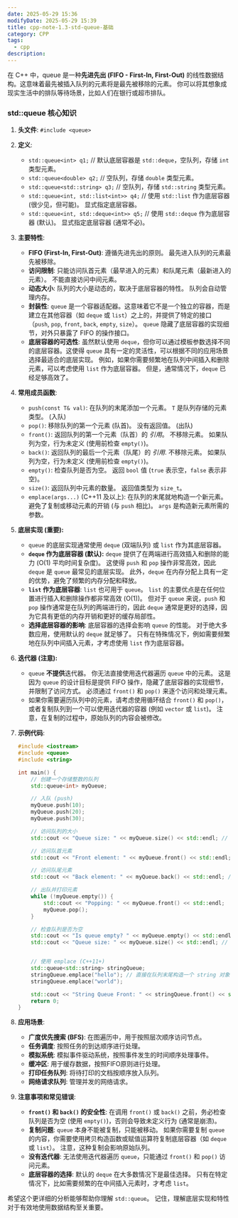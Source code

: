 ```yaml
---
date: 2025-05-29 15:36
modifyDate: 2025-05-29 15:39
title: cpp-note-1.3-std-queue-基础
category: CPP
tags:
  - cpp
description:
---
```



在 C++ 中，queue 是一种**先进先出 (FIFO - First-In, First-Out)** 的线性数据结构。这意味着最先被插入队列的元素将是最先被移除的元素。 你可以将其想象成现实生活中的排队等待场景，比如人们在银行或超市排队。

### std::queue 核心知识

1.  **头文件**: `#include <queue>`
2.  **定义**:

    *   `std::queue<int> q1;`  // 默认底层容器是 `std::deque`，空队列，存储 `int` 类型元素。
    *   `std::queue<double> q2;`  // 空队列，存储 `double` 类型元素。
    *   `std::queue<std::string> q3;`  // 空队列，存储 `std::string` 类型元素。
    *   `std::queue<int, std::list<int>> q4;` // 使用 `std::list` 作为底层容器 (很少见，但可能)。 显式指定底层容器。
    *   `std::queue<int, std::deque<int>> q5;` // 使用 `std::deque` 作为底层容器 (默认)。 显式指定底层容器 (通常不必)。
3.  **主要特性**:

    *   **FIFO (First-In, First-Out)**:  遵循先进先出的原则。  最先进入队列的元素最先被移除。
    *   **访问限制**: 只能访问队首元素（最早进入的元素）和队尾元素（最新进入的元素）。 不能直接访问中间元素。
    *   **动态大小**:  队列的大小是动态的，取决于底层容器的特性。 队列会自动管理内存。
    *   **封装性**: `queue` 是一个容器适配器。这意味着它不是一个独立的容器，而是建立在其他容器（如 `deque` 或 `list`）之上的，并提供了特定的接口（`push`, `pop`, `front`, `back`, `empty`, `size`）。 `queue` 隐藏了底层容器的实现细节，对外只暴露了 FIFO 的操作接口。
    *   **底层容器的可选性**: 虽然默认使用 `deque`，但你可以通过模板参数选择不同的底层容器。这使得 `queue` 具有一定的灵活性，可以根据不同的应用场景选择最适合的底层实现。 例如，如果你需要频繁地在队列中间插入和删除元素，可以考虑使用 `list` 作为底层容器。 但是，通常情况下，`deque` 已经足够高效了。
4.  **常用成员函数**:

    *   `push(const T& val)`:  在队列的末尾添加一个元素。  `T` 是队列存储的元素类型。 (入队)
    *   `pop()`:  移除队列的第一个元素 (队首)。  没有返回值。 (出队)
    *   `front()`:  返回队列的第一个元素（队首）的 *引用*。  不移除元素。  如果队列为空，行为未定义 (使用前检查 `empty()`)。
    *   `back()`:  返回队列的最后一个元素（队尾）的 *引用*.  不移除元素。  如果队列为空，行为未定义 (使用前检查 `empty()`)。
    *   `empty()`:  检查队列是否为空。  返回 `bool` 值 (`true` 表示空，`false` 表示非空)。
    *   `size()`:  返回队列中元素的数量。 返回值类型为 `size_t`。
    *   `emplace(args...)` (C++11 及以上):  在队列的末尾就地构造一个新元素。  避免了复制或移动元素的开销 (与 `push` 相比)。  `args` 是构造新元素所需的参数。
5.  **底层实现 (重要):**

    *   `queue` 的底层实现通常使用 `deque` (双端队列) 或 `list` 作为其底层容器。
    *   **`deque` 作为底层容器 (默认):**  `deque` 提供了在两端进行高效插入和删除的能力 (O(1) 平均时间复杂度)。 这使得 `push` 和 `pop` 操作非常高效，因此 `deque` 是 `queue` 最常见的底层实现。 此外，`deque` 在内存分配上具有一定的优势，避免了频繁的内存分配和释放。
    *   **`list` 作为底层容器**:  `list` 也可用于 `queue`。 `list` 的主要优点是在任何位置进行插入和删除操作都非常高效 (O(1))。 但对于 `queue` 来说，`push` 和 `pop` 操作通常是在队列的两端进行的，因此 `deque` 通常是更好的选择，因为它具有更低的内存开销和更好的缓存局部性。
    *   **选择底层容器的影响**: 底层容器的选择会影响 `queue` 的性能。 对于绝大多数应用，使用默认的 `deque` 就足够了。 只有在特殊情况下，例如需要频繁地在队列中间插入元素，才考虑使用 `list` 作为底层容器。

6.  **迭代器 (注意):**

    *   `queue` **不提供**迭代器。  你无法直接使用迭代器遍历 `queue` 中的元素。 这是因为 `queue` 的设计目标是提供 FIFO 操作，隐藏了底层容器的实现细节，并限制了访问方式。 必须通过 `front()` 和 `pop()` 来逐个访问和处理元素。
    *   如果你需要遍历队列中的元素，请考虑使用循环结合 `front()` 和 `pop()`，或者复制队列到一个可以使用迭代器的容器 (例如 `vector` 或 `list`)。  注意，在复制的过程中，原始队列的内容会被修改。
7.  **示例代码**:

    ```cpp
    #include <iostream>
    #include <queue>
    #include <string>

    int main() {
        // 创建一个存储整数的队列
        std::queue<int> myQueue;

        // 入队 (push)
        myQueue.push(10);
        myQueue.push(20);
        myQueue.push(30);

        // 访问队列的大小
        std::cout << "Queue size: " << myQueue.size() << std::endl; // 输出：Queue size: 3

        // 访问队首元素
        std::cout << "Front element: " << myQueue.front() << std::endl; // 输出：Front element: 10

        // 访问队尾元素
        std::cout << "Back element: " << myQueue.back() << std::endl; // 输出：Back element: 30

        // 出队并打印元素
        while (!myQueue.empty()) {
            std::cout << "Popping: " << myQueue.front() << std::endl;
            myQueue.pop();
        }

        // 检查队列是否为空
        std::cout << "Is queue empty? " << myQueue.empty() << std::endl; // 输出：Is queue empty? 1
        std::cout << "Queue size: " << myQueue.size() << std::endl; // 输出: Queue size: 0


        // 使用 emplace (C++11+)
        std::queue<std::string> stringQueue;
        stringQueue.emplace("hello"); // 直接在队列末尾构造一个 string 对象
        stringQueue.emplace("world");

        std::cout << "String Queue Front: " << stringQueue.front() << std::endl;  // Output: String Queue Front: hello
        return 0;
    }
    ```

8.  **应用场景**:

    *   **广度优先搜索 (BFS)**:  在图遍历中，用于按照层次顺序访问节点。
    *   **任务调度**:  按照任务的到达顺序进行处理。
    *   **模拟系统**:  模拟事件驱动系统，按照事件发生的时间顺序处理事件。
    *   **缓冲区**:  用于缓存数据，按照FIFO原则进行处理。
    *   **打印任务队列**: 将待打印的文档按顺序放入队列。
    *   **网络请求队列**:  管理并发的网络请求。

9.  **注意事项和常见错误**:

    *   **`front()` 和 `back()` 的安全性**: 在调用 `front()` 或 `back()` 之前，务必检查队列是否为空 (使用 `empty()`)，否则会导致未定义行为 (通常是崩溃)。
    *   **复制问题**: `queue` 本身不能被复制，只能被移动。  如果你需要复制 `queue` 的内容，你需要使用拷贝构造函数或赋值运算符复制底层容器（如 `deque` 或 `list`）。  注意，这种复制会影响原始队列。
    *   **没有迭代器**:  无法使用迭代器遍历 `queue`，只能通过 `front()` 和 `pop()` 访问元素。
    *   **底层容器的选择**: 默认的 `deque` 在大多数情况下是最佳选择。 只有在特定情况下，比如需要频繁的在中间插入元素时，才考虑 `list`。

希望这个更详细的分析能够帮助你理解 `std::queue`。  记住，理解底层实现和特性对于有效地使用数据结构至关重要。

